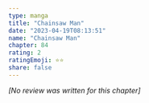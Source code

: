 ```yaml
---
type: manga
title: "Chainsaw Man"
date: "2023-04-19T08:13:51"
name: "Chainsaw Man"
chapter: 84
rating: 2
ratingEmoji: ⭐️⭐️
share: false
---
```


_[No review was written for this chapter]_
